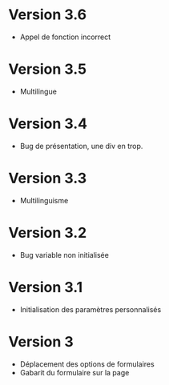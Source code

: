 # Version 3.6
- Appel de fonction incorrect
# Version 3.5
- Multilingue
# Version 3.4
- Bug de présentation, une div en trop.
# Version 3.3
- Multilinguisme
# Version 3.2
- Bug variable non initialisée
# Version 3.1
- Initialisation des paramètres personnalisés
# Version 3
- Déplacement des options de formulaires
- Gabarit du formulaire sur la page
